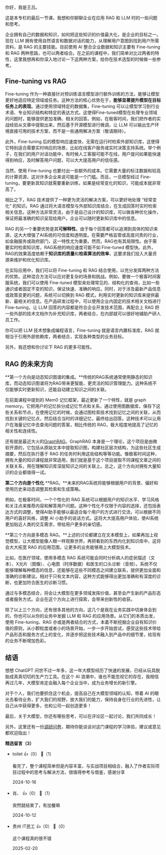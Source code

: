 你好，我是王吕。

这是本专栏的最后一节课，我想和你聊聊企业在应用 RAG 和 LLM 时的一些问题和思考。

企业拥有自己的数据和知识，如何把这些知识的价值最大化，是企业的目标之一。现在 LLM 拥有使用自然语言和数据对话的能力，从理解用户意图到找到用户所需资料，是 RAG 的主要技能。目前使用 AI 整合企业数据和知识主要有 Fine-tuning 和 RAG 两种思路，也可以两者结合。在之前的课程中，我们简单对比过两者的特性，这里我想再和你深入地讨论一下这两种方案，给你在技术选型的时候做一些参考。

## Fine-tuning vs RAG

Fine-tuning 作为一种直接针对预训练语言模型进行额外训练的方法，能够让模型更好地适应特定领域或任务。这种方法的核心优势在于，**能够显著提升模型在目标任务上的表现**。通过使用领域特定的数据集，Fine-tuning 可以让模型学习到行业术语、专业知识结构和特定的表达方式。这使得Fine-tuned模型在处理专业领域的问题时，能够提供更加准确、相关的回答。例如，在极客时间，我们把作者的实战经验从文章中提取出来，然后基于开源模型进行微调，让 LLM 可以输出生产环境直接可用的技术方案，而不是一些通用解决方案（敬请期待）。

此外，Fine-tuning 后的模型响应速度快，无需在运行时检索外部知识库，这使得它特别适合需要实时响应的场景，比如在线客户服务或实时决策支持系统。举个例子，在我们的用户对话功能中，有时候人工客服可能不在线，用户提问如果能快速得到响应，及时解答用户问题，可以大大提高用户的信任感。

当然，使用 Fine-tuning 也要付出一些额外的成本。它需要大量的标注数据和较高的计算资源，这对许多企业来说可能是一个门槛。而且，一旦模型经过 Fine-tuning，要更新其知识就需要重新训练，如果是经常变化的知识，可能成本就非常高了。

相比之下，RAG 技术提供了一种更为灵活的解决方案，可以更好地处理 “经常变化” 的知识。RAG 通过将大语言模型与外部知识库结合，在生成回答时实时检索相关信息。这种方法非常灵活，由于是自己设计的知识库，可以做各种优化操作，保证把最准确的知识呈现给用户。企业可以随时更新知识库中的信息。

RAG 的另一个重要优势是其**可解释性**。由于每个回答都可以追溯到具体的知识来源，这大大增强了AI系统的可信度和透明度。在需要严格监管或高度问责的行业，如金融服务或政府部门，这一特性尤为重要。然而，RAG也有其局限性。由于需要实时检索知识库，RAG系统的响应速度可能不如 Fine-tuned 模型快。此外，RAG的效果高度依赖于**知识库的质量**和**检索算法的效率**，这要求我们投入大量资源来维护和优化知识库。

在实际应用中，我们可以将 Fine-tuning 和 RAG 结合使用，以充分发挥两种方法的优势。这种混合方法可以应对更复杂的场景和挑战。例如，要做一个极客时间客服系统，我们可以使用 Fine-tuned 模型来处理常见的、结构化的查询，比如一些通识或者固定不变的知识，保证快速、准确的响应。同时，对于涉及最新产品信息或政策变更的问题，系统可以切换到 RAG 模式，利用实时更新的知识库来提供最新、最相关的信息。在产品研发过程中，可以使用企业内固定的技术相关文档进行 Fine-tuning，让 LLM 回答的内容都是符合企业开发技术范围，再配合上 RAG 把一些外部的技术文档作为补充知识库，两者结合，在内部就可以很好地辅助产研人员工作。

你可以把 LLM 技术想象成编程语言，Fine-tuning 就是语言内置标准库，RAG 就相当于引用外部依赖库，两者结合，实现各种类型的业务目标。

另外，我还想和你讨论下 RAG 的更多可能性。

## RAG 的未来方向

**第一个方向是动态知识图谱的集成。**传统的RAG系统通常使用静态的知识库，而动态知识图谱将为RAG带来更智能、更灵活的知识管理能力。这种系统不仅能够实时更新知识，还能自动建立知识之间的关联。

在前面课程中提到的 Mem0 记忆框架，最近更新了一个特性，就是 graph memory。它把用户的记忆拆分成记忆节点和关系，通过使用图数据库，保存下这些关系和节点，在使用记忆的时候，会通过图检索技术找到记忆之间的关联，从而找到关键的记忆点，然后结合当时的详细记忆，最终给出回答。这种技术可以让用户在海量记忆中去查询问题的答案，相比传统的 RAG，极大程度地提高了记忆的相关性和连续性。

还有就是最近大火的[GraphRAG](https://microsoft.github.io/graphrag/)。GraphRAG 本身是一个理论，这个项目是由微软开源的，它包括从原始文本中提取知识图，构建社区层次结构，为这些社区生成摘要，然后在执行基于 RAG 的任务时利用这些结构等等功能。像极客时间这种，拥有大量的知识课程就非常适用，我们就是基于这个项目提取不同课程文章之间的关联关系，用在理解知识库深层知识之间的关联上。总之，这个方向对拥有大量知识的企业都值得一试。

**第二个方向是个性化** **RAG。**未来的RAG系统将能够根据用户的背景、偏好和使用历史来动态调整其检索和生成策略。

例如，在极客时间，一个个性化的 RAG 系统可以根据用户的知识水平、学习风格和关注点来推荐内容和解答用户问题。这种个性化不仅限于内容的选择，还包括表达方式的调整，使得AI助手能够以最适合每个用户的方式进行交流，可以根据不同用户的喜好风格，调整 AI 小助手的说话方式。这将大大提高用户体验，使AI系统更加贴近人类的交互需求，带给用户更多的亲切感。

**第三个方向是多模态 RAG。**上述的讨论都建立在文本模型上，如果再加上视觉模型，让大模型能像人眼一样观察世界，再把看到的东西内化到知识库中，这将会大大拓宽 RAG 的应用范围，让更多的业务能够用上大模型技术。

比如，在医疗领域，使用多模态 RAG 系统可能会同时分析病人的症状描述（文本）、X光片（图像）、心电图（时序数据）和医生的口头诊断（音频）。系统不仅能够理解每种模态的信息，还能够在这些不同模态之间建立联系，提供更加全面和准确的诊断建议。相对于只有文本内容，这种方式能够得出更加准确和有深度的诊断，也更加符合医生的诊断习惯。

通过与多模态结合，将会让大模型在更多领域发挥价值，甚至会产生新的产品形态或者服务方式。企业在这个方向上进行探索，会带来创新性的收获。

除了以上三个方向，还有很多其他的方向，这几个是我在业务实践中切身体会到的，你也可以从你的业务中发掘 LLM 和 RAG 的应用场景。从它们的本质出发，使用 Fine-tuning、RAG 亦或是两者结合的方式，本着不断挖掘企业自有知识价值的原则，从小颗粒度或者小的场景开始，一步一步开始尝试，感受这些技术带给产品形态和服务方式上的变化，并逐步把这些技术融入到产品中的细节里，给现有的业务不断增加色彩。

## 结语

想想 ChatGPT 问世不过一年多，这一年大模型经历了快速的发展，已经从玩具脱胎成真真切切的生产力工具。在这个 AI 浪潮中，谁也不能忽视它的存在，我相信再过几年，大模型肯定会融入每个企业当中，成为业务增长的新引擎。

对于个人，我们也要抓住这个机会，提高自己在大模型领域的认知，带着 AI 的眼光去看待业务，扩大我们的视野，放大我们的能力，保持自身在行业的先进性，让自己从中获得更多，也和公司一起创造更多！

最后，关于大模型，你还有哪些思考，可以在评论区一起讨论，我们共同成长！

另外，这里还有一份[调研问卷](https://jsj.top/f/Ienyds)，期待你能谈谈对这门课程的学习体验，建议或意见都欢迎指出！
<div><strong>精选留言（3）</strong></div><ul>
<li><span>toilet</span> 👍（0） 💬（1）<p>看完了，整个课程简单但是内容丰富，与实战项目相结合，融入了作者实际项目过程中的思考与解决方法，很值得参考与借鉴，感谢分享</p>2024-10-16</li><br/><li><span>肖、</span> 👍（0） 💬（1）<p>突然就结束了，有加餐嘛</p>2024-10-12</li><br/><li><span>贵州 IT民工</span> 👍（0） 💬（0）<p>这个课程真的很不错</p>2025-02-20</li><br/>
</ul>